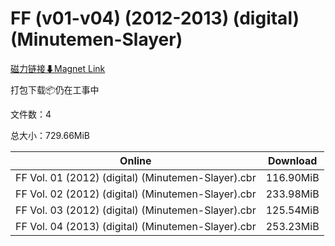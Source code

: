 # FF (v01-v04) (2012-2013) (digital) (Minutemen-Slayer)

[磁力链接⬇Magnet Link](magnet:?xt=urn:btih:dd9309ff5db94be66b4e4135297ac1f9b0c55124&dn=FF%20%28v01-v04%29%20%282012-2013%29%20%28digital%29%20%28Minutemen-Slayer%29)

打包下载📦仍在工事中

文件数：4

总大小：729.66MiB

Online | Download
--- | ---
FF Vol. 01 (2012) (digital) (Minutemen-Slayer).cbr | 116.90MiB
FF Vol. 02 (2012) (digital) (Minutemen-Slayer).cbr | 233.98MiB
FF Vol. 03 (2012) (digital) (Minutemen-Slayer).cbr | 125.54MiB
FF Vol. 04 (2013) (digital) (Minutemen-Slayer).cbr | 253.23MiB
